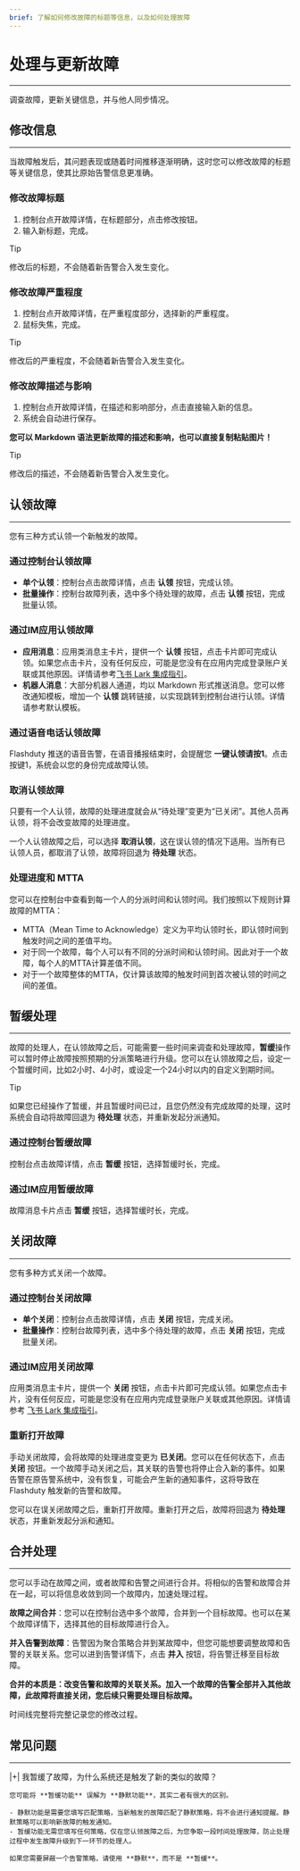 ```yaml
---
brief: 了解如何修改故障的标题等信息，以及如何处理故障
---
```


# 处理与更新故障

---

调查故障，更新关键信息，并与他人同步情况。

## 修改信息
---

当故障触发后，其问题表现或随着时间推移逐渐明确，这时您可以修改故障的标题等关键信息，使其比原始告警信息更准确。

### 修改故障标题

1. 控制台点开故障详情，在标题部分，点击修改按钮。
2. 输入新标题，完成。

> [!TIP]
> 修改后的标题，不会随着新告警合入发生变化。

### 修改故障严重程度

1. 控制台点开故障详情，在严重程度部分，选择新的严重程度。
2. 鼠标失焦，完成。

> [!TIP]
> 修改后的严重程度，不会随着新告警合入发生变化。

### 修改故障描述与影响

1. 控制台点开故障详情，在描述和影响部分，点击直接输入新的信息。
2. 系统会自动进行保存。

**您可以 Markdown 语法更新故障的描述和影响，也可以直接复制粘贴图片！**

> [!TIP]
> 修改后的描述，不会随着新告警合入发生变化。

## 认领故障
---

您有三种方式认领一个新触发的故障。

### 通过控制台认领故障

- **单个认领**：控制台点击故障详情，点击 **认领** 按钮，完成认领。
- **批量操作**：控制台故障列表，选中多个待处理的故障，点击 **认领** 按钮，完成批量认领。

### 通过IM应用认领故障

- **应用消息**：应用类消息主卡片，提供一个 **认领** 按钮，点击卡片即可完成认领。如果您点击卡片，没有任何反应，可能是您没有在应用内完成登录账户关联或其他原因。详情请参考[飞书 Lark 集成指引](http://docs.flashcat.cloud/zh/flashduty/lark-integration-guide)。
- **机器人消息**：大部分机器人通道，均以 Markdown 形式推送消息。您可以修改通知模板，增加一个 **认领** 跳转链接，以实现跳转到控制台进行认领。详情请参考默认模板。

### 通过语音电话认领故障

Flashduty 推送的语音告警，在语音播报结束时，会提醒您 **一键认领请按1**。点击按键1，系统会以您的身份完成故障认领。

### 取消认领故障

只要有一个人认领，故障的处理进度就会从“待处理”变更为“已关闭”。其他人员再认领，将不会改变故障的处理进度。

一个人认领故障之后，可以选择 **取消认领**，这在误认领的情况下适用。当所有已认领人员，都取消了认领，故障将回退为 **待处理** 状态。


### 处理进度和 MTTA

您可以在控制台中查看到每一个人的分派时间和认领时间。我们按照以下规则计算故障的MTTA：

- MTTA（Mean Time to Acknowledge）定义为平均认领时长，即认领时间到触发时间之间的差值平均。
- 对于同一个故障，每个人可以有不同的分派时间和认领时间。因此对于一个故障，每个人的MTTA计算差值不同。
- 对于一个故障整体的MTTA，仅计算该故障的触发时间到首次被认领的时间之间的差值。

## 暂缓处理
---

故障的处理人，在认领故障之后，可能需要一些时间来调查和处理故障，**暂缓**操作可以暂时停止故障按照预期的分派策略进行升级。您可以在认领故障之后，设定一个暂缓时间，比如2小时、4小时，或设定一个24小时以内的自定义到期时间。


> [!TIP]
> 如果您已经操作了暂缓，并且暂缓时间已过，且您仍然没有完成故障的处理，这时系统会自动将故障回退为 **待处理** 状态，并重新发起分派通知。

### 通过控制台暂缓故障

控制台点击故障详情，点击 **暂缓** 按钮，选择暂缓时长，完成。

### 通过IM应用暂缓故障

故障消息卡片点击 **暂缓** 按钮，选择暂缓时长，完成。

## 关闭故障
---

您有多种方式关闭一个故障。

### 通过控制台关闭故障

- **单个关闭**：控制台点击故障详情，点击 **关闭** 按钮，完成关闭。
- **批量操作**：控制台故障列表，选中多个待处理的故障，点击 **关闭** 按钮，完成批量关闭。

### 通过IM应用关闭故障

应用类消息主卡片，提供一个 **关闭** 按钮，点击卡片即可完成认领。如果您点击卡片，没有任何反应，可能是您没有在应用内完成登录账户关联或其他原因。详情请参考 [飞书 Lark 集成指引](http://docs.flashcat.cloud/zh/flashduty/lark-integration-guide)。

### 重新打开故障

手动关闭故障，会将故障的处理进度变更为 **已关闭**。您可以在任何状态下，点击 **关闭** 按钮。一个故障手动关闭之后，其关联的告警也将停止合入新的事件。如果告警在原告警系统中，没有恢复，可能会产生新的通知事件，这将导致在 Flashduty 触发新的告警和故障。

您可以在误关闭故障之后，重新打开故障。重新打开之后，故障将回退为 **待处理** 状态，并重新发起分派和通知。

## 合并处理
---

您可以手动在故障之间，或者故障和告警之间进行合并。将相似的告警和故障合并在一起，可以将信息收敛到同一个故障内，加速处理过程。

**故障之间合并**：您可以在控制台选中多个故障，合并到一个目标故障。也可以在某个故障详情下，选择其他的目标故障进行合入。

**并入告警到故障**：告警因为聚合策略合并到某故障中，但您可能想要调整故障和告警的关联关系。您可以进到告警详情下，点击 **并入** 按钮，将告警迁移至目标故障。

**合并的本质是：改变告警和故障的关联关系。加入一个故障的告警全部并入其他故障，此故障将直接关闭，您后续只需要处理目标故障。**

时间线完整将完整记录您的修改过程。

## 常见问题
---


|+| 我暂缓了故障，为什么系统还是触发了新的类似的故障？

    您可能将 **暂缓功能** 误解为 **静默功能**，其实二者有很大的区别。

    - 静默功能是需要您填写匹配策略，当新触发的故障匹配了静默策略，将不会进行通知提醒。静默策略可以影响新故障的触发通知。
    - 暂缓功能无需您填写任何策略，仅在您认领故障之后，为您争取一段时间处理故障，防止处理过程中发生故障升级到下一环节的处理人。

    如果您需要屏蔽一个告警策略，请使用 **静默**，而不是 **暂缓**。